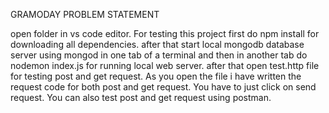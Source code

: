 GRAMODAY PROBLEM STATEMENT

open folder in vs code editor.
For testing this project first do npm install for downloading all dependencies.
after that start local mongodb database server using mongod in one tab of a terminal and then in another tab do nodemon index.js for running local web server.
after that open test.http file for testing post and get request. As you open the file i have written the request code for both post and get request. You have to just click on send request.
You can also test post and get request using postman.

